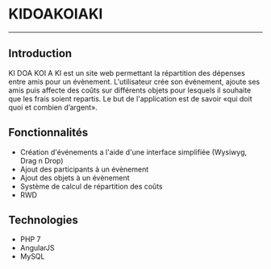 KIDOAKOIAKI
===================


----------


Introduction
-------------

KI DOA KOI A KI est un site web permettant la répartition des dépenses entre amis pour un évènement. L'utilisateur crée son événement, ajoute ses amis puis affecte des coûts sur différents objets pour lesquels il souhaite que les frais soient repartis. Le but de l'application est de savoir «qui doit quoi et combien d’argent».

Fonctionnalités
-------------

 - Création d'événements a l'aide d'une interface simplifiée (Wysiwyg, Drag n Drop)
 - Ajout des participants à un évènement
 - Ajout des objets à un évènement
 - Système de calcul de répartition des coûts
 - RWD

Technologies
-------------

 - PHP 7
 - AngularJS
 - MySQL
